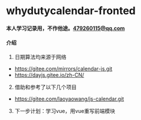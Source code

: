 # whydutycalendar-fronted

#### 本人学习记录用，不作他途。479260115@qq.com

#### 介绍
1. 日期算法均来源于网络
- https://gitee.com/mirrors/calendar-js.git
- https://dayjs.gitee.io/zh-CN/
2. 借助和参考了以下几个项目
- https://gitee.com/laoyaowang/js-calendar.git
3. 下一步计划：学习vue，用vue重写前端模块
